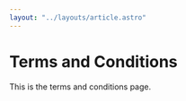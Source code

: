 ```yaml
---
layout: "../layouts/article.astro"
---
```


# Terms and Conditions

This is the terms and conditions page.
